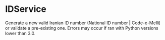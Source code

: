 # IDService
Generate a new valid Iranian ID number (National ID number | Code-e-Melli) or validate a pre-existing one.
Errors may occur if ran with Python versions lower than 3.0.
